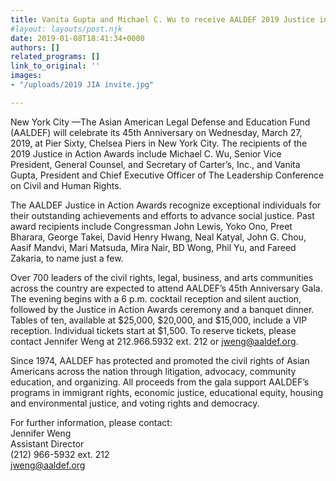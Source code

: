 ```yaml
---
title: Vanita Gupta and Michael C. Wu to receive AALDEF 2019 Justice in Action Awards
#layout: layouts/post.njk
date: 2019-01-08T18:41:34+0000
authors: []
related_programs: []
link_to_original: ''
images:
- "/uploads/2019 JIA invite.jpg"

---
```

New York City —The Asian American Legal Defense and Education Fund (AALDEF) will celebrate its 45th Anniversary on Wednesday, March 27, 2019, at Pier Sixty, Chelsea Piers in New York City. The recipients of the 2019 Justice in Action Awards include Michael C. Wu, Senior Vice President, General Counsel, and Secretary of Carter’s, Inc., and Vanita Gupta, President and Chief Executive Officer of The Leadership Conference on Civil and Human Rights.

The AALDEF Justice in Action Awards recognize exceptional individuals for their outstanding achievements and efforts to advance social justice. Past award recipients include Congressman John Lewis, Yoko Ono, Preet Bharara, George Takei, David Henry Hwang, Neal Katyal, John G. Chou, Aasif Mandvi, Mari Matsuda, Mira Nair, BD Wong, Phil Yu, and Fareed Zakaria, to name just a few.

Over 700 leaders of the civil rights, legal, business, and arts communities across the country are expected to attend AALDEF’s 45th Anniversary Gala. The evening begins with a 6 p.m. cocktail reception and silent auction, followed by the Justice in Action Awards ceremony and a banquet dinner. Tables of ten, available at $25,000, $20,000, and $15,000, include a VIP reception. Individual tickets start at $1,500. To reserve tickets, please contact Jennifer Weng at 212.966.5932 ext. 212 or jweng@aaldef.org.

Since 1974, AALDEF has protected and promoted the civil rights of Asian Americans across the nation through litigation, advocacy, community education, and organizing. All proceeds from the gala support AALDEF’s programs in immigrant rights, economic justice, educational equity, housing and environmental justice, and voting rights and democracy.

For further information, please contact:  
Jennifer Weng  
Assistant Director  
(212) 966-5932 ext. 212  
jweng@aaldef.org